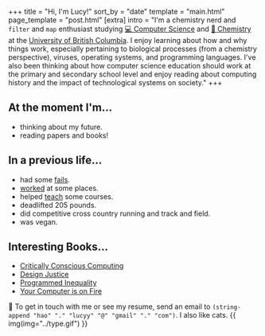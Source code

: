 +++
title = "Hi, I'm Lucy!"
sort_by = "date"
template = "main.html"
page_template = "post.html"
[extra]
intro = "I'm a chemistry nerd and `filter` and `map` enthusiast studying [💻 Computer Science](https://www.cs.ubc.ca/) and [🧪 Chemistry](https://www.chem.ubc.ca/) at the [University of British Columbia](https://www.ubc.ca/). I enjoy learning about how and why things work, especially pertaining to biological processes (from a chemistry perspective), viruses, operating systems, and programming languages. I've also been thinking about how computer science education should work at the primary and secondary school level and enjoy reading about computing history and the impact of technological systems on society."
+++

<div class="flex-col">
<div>

## At the moment I'm...
- thinking about my future.
- reading papers and books!

</div>

<div>

## In a previous life...
- had some [fails](@/me/fails.md).
- [worked](@/me/experience.md) at some places.
- helped [teach](@/me/experience.md) some courses.
- deadlifted 205 pounds.
- did competitive cross country running and track and field.
- was vegan.

</div>
</div>

<div>

## Interesting Books...
- [Critically Conscious Computing](https://criticallyconsciouscomputing.org/)
- [Design Justice](https://design-justice.pubpub.org/)
- [Programmed Inequality](https://mitpress.mit.edu/books/programmed-inequality)
- [Your Computer is on Fire](https://mitpress.mit.edu/books/your-computer-fire)

</div>

💖 To get in touch with me or see my resume, send an email to `(string-append "hao" "." "lucyy" "@" "gmail" "." "com")`. I also like cats.
{{ img(img="../type.gif") }}



